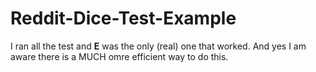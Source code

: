 # Reddit-Dice-Test-Example

I ran all the test and **E** was the only (real) one that worked. And yes I am aware there is a MUCH omre efficient way to do this.

